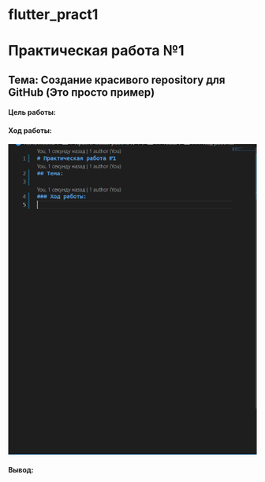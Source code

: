 # flutter_pract1

# Практическая работа №1
## Тема: Создание красивого repository для GitHub (Это просто пример)

#### Цель работы:

#### Ход работы:

![Как вставить картинку!](https://github.com/PDA2304/Flutter/blob/main/%D0%A1%D0%BD%D0%B8%D0%BC%D0%BE%D0%BA%20%D1%8D%D0%BA%D1%80%D0%B0%D0%BD%D0%B0%202022-09-11%20200347.png "San Juan Mountains")

#### Вывод: